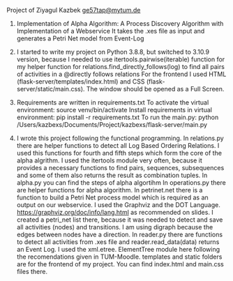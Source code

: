 Project of Ziyagul Kazbek ge57tap@mytum.de

1.  Implementation of Alpha Algorithm: A Process Discovery Algorithm with Implementation of a Webservice
It takes the .xes file as input and generates a Petri Net model from Event-Log

2. I started to write my project on Python 3.8.8, but switched to 3.10.9 version, because I needed to use itertools.pairwise(iterable) function for my helper function for relations.find_directly_follows(log) to find all pairs of activities in a @directly follows relations
For the frontend I used HTML (flask-server/templates/index.html) and CSS (flask-server/static/main.css). The window should be opened as a Full Screen.

3. Requirements are written in requirements.txt
To activate the virtual environment: source venv/bin/activate
Install requirements in virtual environment: pip install -r requirements.txt
To run the main.py: python /Users/kazbexs/Documents/Project/kazbexs/flask-server/main.py

4. I wrote this project following the functional programming.
In relations.py there are helper functions to detect all Log Based Ordering Relations. I used this functions for fourth and fifth steps which form the core of the alpha algrithm. I used the itertools module very often, because it provides a necessary functions to find pairs, sequences, subsequences and some of them also returns the result as combination tuples.
In alpha.py you can find the steps of alpha algortihm
In operations.py there are helper functions for alpha algorithm.
In petrinet.net there is a function to build a Petri Net process model which is required as an output on our webservice. I used the Graphviz and the DOT Language. https://graphviz.org/doc/info/lang.html as recommended on slides. I created a petri_net list there, because it was needed to detect and save all activities (nodes) and transitions. I am using digraph because the edges between nodes have a direction.
In reader.py there are functions to detect all activities from .xes file and reader.read_data(data) returns an Event Log. I used the xml.etree.
ElementTree module here following the recomendations given in TUM-Moodle.
templates and static folders are for the frontend of my project. You can find index.html and main.css files there.
